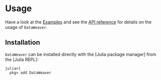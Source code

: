 # Usage
Have a look at the [Examples](@ref) and see the [API reference](@ref) for details on the usage of `DataWeaver`.


## Installation
`DataWeaver` can be installed directly with the [Julia package manager] from the [Julia REPL]:
```julia-repl
julia>]
  pkg> add DataWeaver
```
